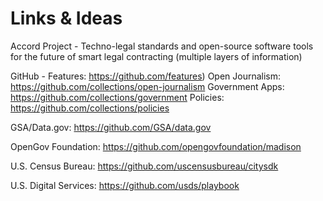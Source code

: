 # Links & Ideas

Accord Project - Techno-legal standards and open-source software tools for the future of smart legal contracting (multiple layers of information)

GitHub - Features: https://github.com/features)
  Open Journalism: https://github.com/collections/open-journalism
  Government Apps: https://github.com/collections/government
  Policies: https://github.com/collections/policies

GSA/Data.gov: https://github.com/GSA/data.gov

OpenGov Foundation: https://github.com/opengovfoundation/madison

U.S. Census Bureau: https://github.com/uscensusbureau/citysdk

U.S. Digital Services: https://github.com/usds/playbook
